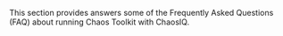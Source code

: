 This section provides answers some of the Frequently Asked Questions (FAQ) about running Chaos Toolkit with ChaosIQ.
